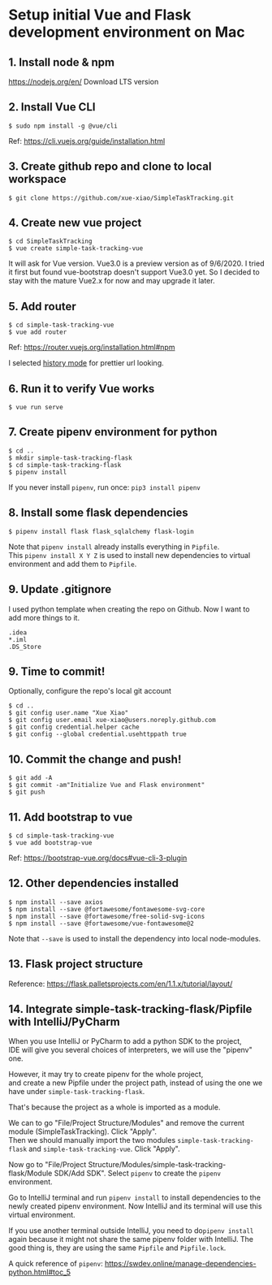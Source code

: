 # Setup initial Vue and Flask development environment on Mac

## 1. Install node & npm 
https://nodejs.org/en/ 
Download LTS version 

## 2. Install Vue CLI 

```
$ sudo npm install -g @vue/cli
```
 
Ref: https://cli.vuejs.org/guide/installation.html 

## 3. Create github repo and clone to local workspace

```
$ git clone https://github.com/xue-xiao/SimpleTaskTracking.git
```

## 4. Create new vue project

```
$ cd SimpleTaskTracking
$ vue create simple-task-tracking-vue 
```

It will ask for Vue version. 
Vue3.0 is a preview version as of 9/6/2020.
I tried it first but found vue-bootstrap doesn't support Vue3.0 yet. 
So I decided to stay with the mature Vue2.x for now and may upgrade it later.  

## 5. Add router

```
$ cd simple-task-tracking-vue
$ vue add router 
```

Ref: https://router.vuejs.org/installation.html#npm 

I selected [history mode](https://router.vuejs.org/guide/essentials/history-mode.html) for prettier url looking.

## 6. Run it to verify Vue works 

```
$ vue run serve 
```
## 7. Create pipenv environment for python

```
$ cd ..
$ mkdir simple-task-tracking-flask 
$ cd simple-task-tracking-flask 
$ pipenv install 
```

If you never install `pipenv`, run once: `pip3 install pipenv` 

## 8. Install some flask dependencies 
 
```
$ pipenv install flask flask_sqlalchemy flask-login 
```

Note that `pipenv install` already installs everything in `Pipfile`.  
This `pipenv install X Y Z` is used to install new dependencies to virtual environment and add them to `Pipfile`.

## 9. Update .gitignore

I used python template when creating the repo on Github.
Now I want to add more things to it.

```
.idea
*.iml
.DS_Store 
```

## 9. Time to commit! 

Optionally, configure the repo's local git account

```
$ cd ..
$ git config user.name "Xue Xiao"
$ git config user.email xue-xiao@users.noreply.github.com
$ git config credential.helper cache
$ git config --global credential.usehttppath true
```

## 10. Commit the change and push!

```
$ git add -A
$ git commit -am"Initialize Vue and Flask environment"
$ git push
```

## 11. Add bootstrap to vue

```
$ cd simple-task-tracking-vue
$ vue add bootstrap-vue
```
Ref: https://bootstrap-vue.org/docs#vue-cli-3-plugin

## 12. Other dependencies installed

```
$ npm install --save axios
$ npm install --save @fortawesome/fontawesome-svg-core
$ npm install --save @fortawesome/free-solid-svg-icons
$ npm install --save @fortawesome/vue-fontawesome@2
```

Note that `--save` is used to install the dependency into local node-modules.

## 13. Flask project structure

Reference: 
https://flask.palletsprojects.com/en/1.1.x/tutorial/layout/

## 14. Integrate simple-task-tracking-flask/Pipfile with IntelliJ/PyCharm

When you use IntelliJ or PyCharm to add a python SDK to the project,   
IDE will give you several choices of interpreters, we will use the "pipenv" one.

However, it may try to create pipenv for the whole project,   
and create a new Pipfile under the project path, instead of using the one we have under `simple-task-tracking-flask`.

That's because the project as a whole is imported as a module.
   
We can to go "File/Project Structure/Modules" and remove the current module (SimpleTaskTracking).
Click "Apply".   
Then we should manually import the two modules `simple-task-tracking-flask` and `simple-task-tracking-vue`.
Click "Apply".  

Now go to "File/Project Structure/Modules/simple-task-tracking-flask/Module SDK/Add SDK".
Select `pipenv` to create the `pipenv` environment.   

Go to IntelliJ terminal and run `pipenv install` to install dependencies to the newly created pipenv environment. 
Now IntelliJ and its terminal will use this virtual environment. 

If you use another terminal outside IntelliJ, you need to do`pipenv install` again 
because it might not share the same pipenv folder with IntelliJ. 
The good thing is, they are using the same `Pipfile` and `Pipfile.lock`. 

A quick reference of `pipenv`: https://swdev.online/manage-dependencies-python.html#toc_5
